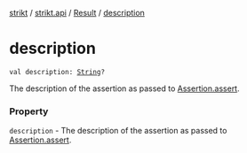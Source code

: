 [strikt](../../index.md) / [strikt.api](../index.md) / [Result](index.md) / [description](./description.md)

# description

`val description: `[`String`](https://kotlinlang.org/api/latest/jvm/stdlib/kotlin/-string/index.html)`?`

The description of the assertion as passed to
[Assertion.assert](../-assertion/assert.md).

### Property

`description` - The description of the assertion as passed to
[Assertion.assert](../-assertion/assert.md).